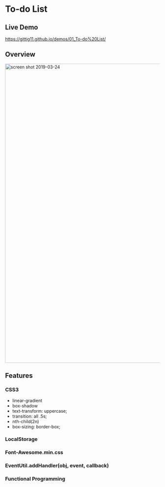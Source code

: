 # To-do List

## Live Demo

<https://gittig11.github.io/demos/01_To-do%20List/>

## Overview

<img width="973px" alt="screen shot 2019-03-24" src="https://i.loli.net/2019/03/24/5c973e3d4ea8d.png">


## Features

### CSS3

* linear-gradient
* box-shadow
* text-transform: uppercase;
* transition: all .5s;
* nth-child(2n)
* box-sizing: border-box;

### LocalStorage
### Font-Awesome.min.css
### EventUtil.addHandler(obj, event, callback)
### Functional Programming


